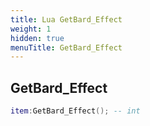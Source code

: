 ```yaml
---
title: Lua GetBard_Effect
weight: 1
hidden: true
menuTitle: GetBard_Effect
---
```

## GetBard_Effect
```lua
item:GetBard_Effect(); -- int
```